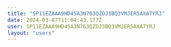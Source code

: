 ```yaml
---
title: "SP11EZAAA9HD45A3N763QZDJ3BQ3VMJER5AXA7YRJ"
date: 2024-03-07T11:04:43.177Z
user: SP11EZAAA9HD45A3N763QZDJ3BQ3VMJER5AXA7YRJ
layout: "users"
---
```

    